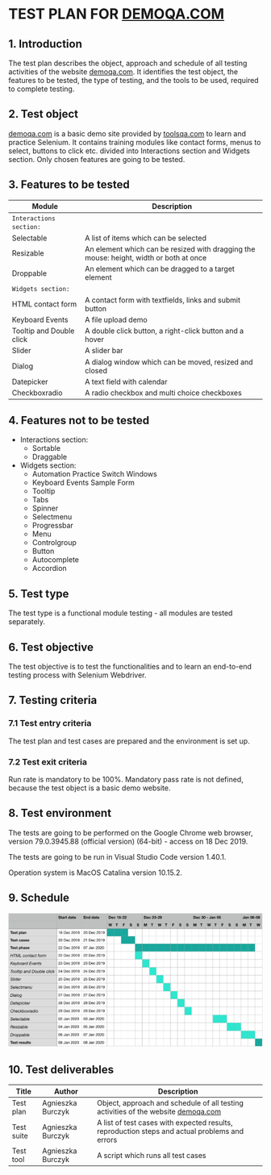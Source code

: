 # TEST PLAN FOR [DEMOQA.COM](https://demoqa.com)

## 1. Introduction

The test plan describes the object, approach and schedule of all testing activities of the website [demoqa.com](https://demoqa.com). It identifies the test object, the features to be tested, the type of testing, and the tools to be used, required to complete testing.

## 2. Test object

[demoqa.com](https://demoqa.com) is a basic demo site provided by [toolsqa.com](https://www.toolsqa.com) to learn and practice Selenium. It contains training modules like contact forms, menus to select, buttons to click etc. divided into Interactions section and Widgets section. Only chosen features are going to be tested.

## 3. Features to be tested

| Module | Description |
| ----- | --------- |
| `Interactions section:` |
| Selectable | A list of items which can be selected |
| Resizable | An element which can be resized with dragging the mouse: height, width or both at once |
| Droppable | An element which can be dragged to a target element |
| `Widgets section:` |
| HTML contact form | A contact form with textfields, links and submit button |
| Keyboard Events | A file upload demo |
| Tooltip and Double click | A double click button, a right-click button and a hover |
| Slider | A slider bar |
| Dialog | A dialog window which can be moved, resized and closed |
| Datepicker | A text field with calendar |
| Checkboxradio | A radio checkbox and multi choice checkboxes |

## 4. Features not to be tested

- Interactions section:
    - Sortable
    - Draggable
- Widgets section:
    - Automation Practice Switch Windows
    - Keyboard Events Sample Form
    - Tooltip
    - Tabs
    - Spinner
    - Selectmenu
    - Progressbar
    - Menu
    - Controlgroup
    - Button
    - Autocomplete
    - Accordion


## 5. Test type

The test type is a functional module testing - all modules are tested separately.

## 6. Test objective

The test objective is to test the functionalities and to learn an end-to-end testing process with Selenium Webdriver.

## 7. Testing criteria

### 7.1 Test entry criteria

The test plan and test cases are prepared and the environment is set up.

### 7.2 Test exit criteria

Run rate is mandatory to be 100%. Mandatory pass rate is not defined, because the test object is a basic demo website.

## 8. Test environment

The tests are going to be performed on the Google Chrome web browser, version 79.0.3945.88 (official version) (64-bit) - access on 18 Dec 2019.

The tests are going to be run in Visual Studio Code version 1.40.1.

Operation system is MacOS Catalina version 10.15.2.

## 9. Schedule

![Test schedule](testschedule.png)

## 10. Test deliverables

| Title | Author | Description |
| ------ | ------- | --- |
| Test plan | Agnieszka Burczyk | Object, approach and schedule of all testing activities of the website [demoqa.com](https://demoqa.com) |
| Test suite | Agnieszka Burczyk | A list of test cases with expected results, reproduction steps and actual problems and errors |
| Test tool | Agnieszka Burczyk | A script which runs all test cases |
